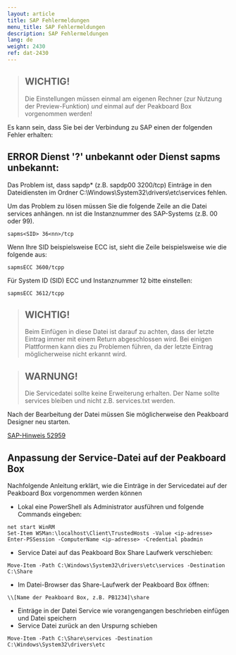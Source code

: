 ```yaml
---
layout: article
title: SAP Fehlermeldungen
menu_title: SAP Fehlermeldungen
description: SAP Fehlermeldungen
lang: de
weight: 2430
ref: dat-2430
---
```


> ## WICHTIG!
>
> Die Einstellungen müssen einmal am eigenen Rechner (zur Nutzung der Preview-Funktion) *und* einmal auf der Peakboard Box vorgenommen werden!

Es kann sein, dass Sie bei der Verbindung zu SAP einen der folgenden Fehler erhalten:

## ERROR Dienst '?' unbekannt oder Dienst sapms unbekannt:

Das Problem ist, dass sapdp* (z.B. sapdp00 3200/tcp) Einträge in den Dateidiensten im Ordner C:\Windows\System32\drivers\etc\services fehlen.

Um das Problem zu lösen müssen Sie die folgende Zeile an die Datei services anhängen. nn ist die Instanznummer des SAP-Systems (z.B. 00 oder 99).

`sapms<SID> 36<nn>/tcp`

Wenn Ihre SID beispielsweise ECC ist, sieht die Zeile beispielsweise wie die folgende aus:

`sapmsECC 3600/tcpp`

Für System ID (SID) ECC und Instanznummer 12 bitte einstellen:

`sapmsECC 3612/tcpp`

> ## WICHTIG!
>
> Beim Einfügen in diese Datei ist darauf zu achten, dass der letzte Eintrag immer mit einem Return abgeschlossen wird. Bei einigen Plattformen kann dies zu Problemen führen, da der letzte Eintrag möglicherweise nicht erkannt wird.

> ## WARNUNG!
>
>Die Servicedatei sollte keine Erweiterung erhalten. Der Name sollte services bleiben und nicht z.B. services.txt werden.

Nach der Bearbeitung der Datei müssen Sie möglicherweise den Peakboard Designer neu starten.

[SAP-Hinweis 52959](https://launchpad.support.sap.com/#/notes/52959)

## Anpassung der Service-Datei auf der Peakboard Box

Nachfolgende Anleitung erklärt, wie die Einträge in der Servicedatei auf der Peakboard Box vorgenommen werden können

* Lokal eine PowerShell als Administrator ausführen und folgende Commands eingeben:

```
net start WinRM
Set-Item WSMan:\localhost\Client\TrustedHosts -Value <ip-adresse>
Enter-PSSession -ComputerName <ip-adresse> -Credential pbadmin
```

* Service Datei auf das Peakboard Box Share Laufwerk verschieben:

```
Move-Item -Path C:\Windows\System32\drivers\etc\services -Destination C:\Share
```

* Im Datei-Browser das Share-Laufwerk der Peakboard Box öffnen:

```
\\[Name der Peakboard Box, z.B. PB1234]\share
```

* Einträge in der Datei Service wie vorangengangen beschrieben einfügen und Datei speichern
* Service Datei zurück an den Urspurng schieben

```
Move-Item -Path C:\Share\services -Destination C:\Windows\System32\drivers\etc
```
